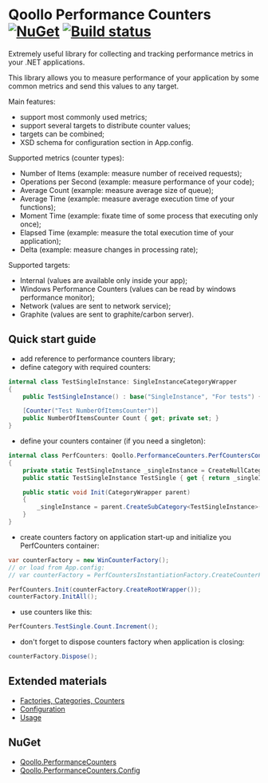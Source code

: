 Qoollo Performance Counters [![NuGet](https://img.shields.io/nuget/v/Qoollo.PerformanceCounters.svg?style=flat-square)](https://www.nuget.org/packages/Qoollo.PerformanceCounters/) [![Build status](https://ci.appveyor.com/api/projects/status/50imw6fx4r488x24/branch/master?svg=true)](https://ci.appveyor.com/project/agend/performance-counters/branch/master)
====================

Extremely useful library for collecting and tracking performance metrics in your .NET applications.



This library allows you to measure performance of your application by some common metrics and send this values to any target.



Main features:
- support most commonly used metrics;
- support several targets to distribute counter values;
- targets can be combined;
- XSD schema for configuration section in App.config.



Supported metrics (counter types):
- Number of Items (example: measure number of received requests);
- Operations per Second (example: measure performance of your code);
- Average Count (example: measure average size of queue);
- Average Time (example: measure average execution time of your functions);
- Moment Time (example: fixate time of some process that executing only once);
- Elapsed Time (example: measure the total execution time of your application);
- Delta (example: measure changes in processing rate);



Supported targets:
- Internal (values are available only inside your app);
- Windows Performance Counters (values can be read by windows performance monitor);
- Network (values are sent to network service);
- Graphite (values are sent to graphite/carbon server).




## Quick start guide
- add reference to performance counters library;
- define category with required counters:
```C#
internal class TestSingleInstance: SingleInstanceCategoryWrapper
{
    public TestSingleInstance() : base("SingleInstance", "For tests") { }

    [Counter("Test NumberOfItemsCounter")]
    public NumberOfItemsCounter Count { get; private set; }
}
```
- define your counters container (if you need a singleton):
```C#
internal class PerfCounters: Qoollo.PerformanceCounters.PerfCountersContainer
{
    private static TestSingleInstance _singleInstance = CreateNullCategoryWrapper<TestSingleInstance>();
    public static TestSingleInstance TestSingle { get { return _singleInstance; } }

    public static void Init(CategoryWrapper parent)
    {
        _singleInstance = parent.CreateSubCategory<TestSingleInstance>();
    }
}
```
- create counters factory on application start-up and initialize you PerfCounters container:
```C#
var counterFactory = new WinCounterFactory();
// or load from App.config:
// var counterFactory = PerfCountersInstantiationFactory.CreateCounterFactoryFromAppConfig("PerfCountersConfigurationSection");

PerfCounters.Init(counterFactory.CreateRootWrapper());
counterFactory.InitAll();
```
- use counters like this:
```C#
PerfCounters.TestSingle.Count.Increment();
```
- don't forget to dispose counters factory when application is closing:
```C#
counterFactory.Dispose();
```


## Extended materials
- [Factories, Categories, Counters](https://github.com/qoollo/performance-counters/wiki/Factories,-Categories,-Counters)
- [Configuration](https://github.com/qoollo/performance-counters/wiki/Configuration)
- [Usage](https://github.com/qoollo/performance-counters/wiki/Usage)


## NuGet
- [Qoollo.PerformanceCounters](https://www.nuget.org/packages/Qoollo.PerformanceCounters)
- [Qoollo.PerformanceCounters.Config](https://www.nuget.org/packages/Qoollo.PerformanceCounters.Config)
